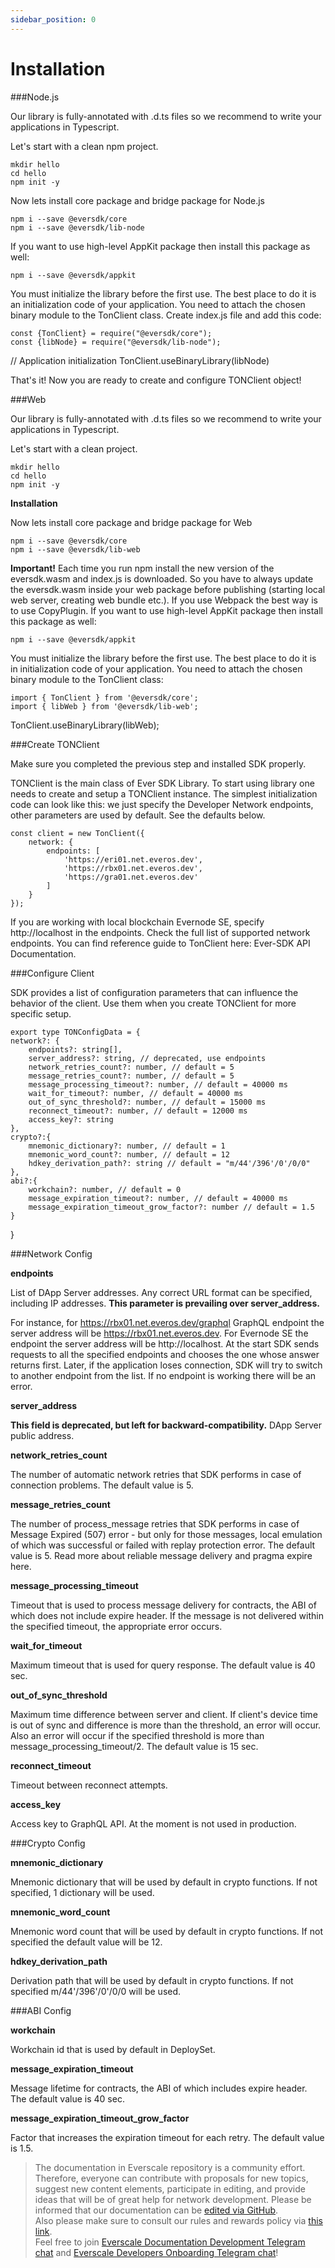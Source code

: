```yaml
---
sidebar_position: 0
---
```


# Installation

###Node.js

Our library is fully-annotated with .d.ts files so we recommend to write your applications in Typescript.

Let's start with a clean npm project.

    mkdir hello
    cd hello
    npm init -y

Now lets install core package and bridge package for Node.js

    npm i --save @eversdk/core
    npm i --save @eversdk/lib-node

If you want to use high-level AppKit package then install this package as well:

    npm i --save @eversdk/appkit

You must initialize the library before the first use. The best place to do it is an initialization code of your application.
You need to attach the chosen binary module to the TonClient class. Create index.js file and add this code:

    const {TonClient} = require("@eversdk/core");
    const {libNode} = require("@eversdk/lib-node");

// Application initialization
TonClient.useBinaryLibrary(libNode)

That's it! Now you are ready to create and configure TONClient object!


###Web

Our library is fully-annotated with .d.ts files so we recommend to write your applications in Typescript.

Let's start with a clean project.

    mkdir hello
    cd hello
    npm init -y

**Installation**

Now lets install core package and bridge package for Web

    npm i --save @eversdk/core
    npm i --save @eversdk/lib-web

**Important!** Each time you run npm install the new version of the eversdk.wasm and index.js is downloaded. So you have to always update the eversdk.wasm inside your web package before publishing (starting local web server, creating web bundle etc.). If you use Webpack the best way is to use CopyPlugin.
If you want to use high-level AppKit package then install this package as well:

    npm i --save @eversdk/appkit

You must initialize the library before the first use. The best place to do it is in initialization code of your application.
You need to attach the chosen binary module to the TonClient class:

    import { TonClient } from '@eversdk/core';
    import { libWeb } from '@eversdk/lib-web';

TonClient.useBinaryLibrary(libWeb);


###Create TONClient

Make sure you completed the previous step and installed SDK properly.

TONClient is the main class of Ever SDK Library. To start using library one needs to create and setup a TONClient instance.
The simplest initialization code can look like this: we just specify the Developer Network endpoints, other parameters are used by default. See the defaults below.

    const client = new TonClient({
        network: { 
            endpoints: [
                'https://eri01.net.everos.dev',
                'https://rbx01.net.everos.dev',
                'https://gra01.net.everos.dev'
            ] 
        } 
    });

If you are working with local blockchain Evernode SE, specify http://localhost in the endpoints.
Check the full list of supported network endpoints.
You can find reference guide to TonClient here: Ever-SDK API Documentation.


###Configure Client

SDK provides a list of configuration parameters that can influence the behavior of the client. Use them when you create TONClient for more specific setup.

    export type TONConfigData = {
    network?: { 
        endpoints?: string[],
        server_address?: string, // deprecated, use endpoints
        network_retries_count?: number, // default = 5
        message_retries_count?: number, // default = 5
        message_processing_timeout?: number, // default = 40000 ms
        wait_for_timeout?: number, // default = 40000 ms
        out_of_sync_threshold?: number, // default = 15000 ms
        reconnect_timeout?: number, // default = 12000 ms
        access_key?: string
    },
    crypto?:{
        mnemonic_dictionary?: number, // default = 1
        mnemonic_word_count?: number, // default = 12
        hdkey_derivation_path?: string // default = "m/44'/396'/0'/0/0"
    },
    abi?:{
        workchain?: number, // default = 0
        message_expiration_timeout?: number, // default = 40000 ms
        message_expiration_timeout_grow_factor?: number // default = 1.5
    }

}


###Network Config

**endpoints**

List of DApp Server addresses. Any correct URL format can be specified, including IP addresses. **This parameter is prevailing over server_address.**

For instance, for https://rbx01.net.everos.dev/graphql GraphQL endpoint the server address will be https://rbx01.net.everos.dev. For Evernode SE the endpoint the server address will be http://localhost.
At the start SDK sends requests to all the specified endpoints and chooses the one whose answer returns first. Later, if the application loses connection, SDK will try to switch to another endpoint from the list. If no endpoint is working there will be an error.

**server_address**

**This field is deprecated, but left for backward-compatibility.** DApp Server public address.

**network_retries_count**

The number of automatic network retries that SDK performs in case of connection problems. The default value is 5.

**message_retries_count**

The number of process_message retries that SDK performs in case of Message Expired (507) error - but only for those messages, local emulation of which was successful or failed with replay protection error. The default value is 5.
Read more about reliable message delivery and pragma expire here.

**message_processing_timeout**

Timeout that is used to process message delivery for contracts, the ABI of which does not include expire header. If the message is not delivered within the specified timeout, the appropriate error occurs.

**wait_for_timeout**

Maximum timeout that is used for query response. The default value is 40 sec.

**out_of_sync_threshold**

Maximum time difference between server and client.
If client's device time is out of sync and difference is more than the threshold, an error will occur. Also an error will occur if the specified threshold is more than message_processing_timeout/2.
The default value is 15 sec.

**reconnect_timeout**

Timeout between reconnect attempts.

**access_key**

Access key to GraphQL API. At the moment is not used in production.


###Crypto Config

**mnemonic_dictionary**

Mnemonic dictionary that will be used by default in crypto functions. If not specified, 1 dictionary will be used.

**mnemonic_word_count**

Mnemonic word count that will be used by default in crypto functions. If not specified the default value will be 12.

**hdkey_derivation_path**

Derivation path that will be used by default in crypto functions. If not specified m/44'/396'/0'/0/0 will be used.


###ABI Config

**workchain**

Workchain id that is used by default in DeploySet.

**message_expiration_timeout**

Message lifetime for contracts, the ABI of which includes expire header. The default value is 40 sec.

**message_expiration_timeout_grow_factor**

Factor that increases the expiration timeout for each retry. The default value is 1.5.

>  The documentation in Everscale repository is a community effort. Therefore, everyone can contribute with proposals for new topics, suggest new content elements, participate in editing, and provide ideas that will be of great help for network development.
Please be informed that our documentation can be [edited via GitHub](https://github.com/everscale-org/docs/issues).  
  Also please make sure to consult our rules and rewards policy via [this link](https://docs.everscale.network/contribute/hot-streams/documentations).  
  Feel free to join [Everscale Documentation Development Telegram chat](https://t.me/+C2IpQXWZtCwxYzEy) and [Everscale Developers Onboarding Telegram chat](https://t.me/+Vca1Gs6uPzIyNWVi)!